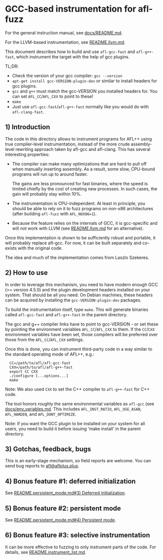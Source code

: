 # GCC-based instrumentation for afl-fuzz

For the general instruction manual, see [docs/README.md](../docs/README.md).

For the LLVM-based instrumentation, see [README.llvm.md](README.llvm.md).

This document describes how to build and use `afl-gcc-fast` and `afl-g++-fast`,
which instrument the target with the help of gcc plugins.

TL;DR:
* Check the version of your gcc compiler: `gcc --version`
* `apt-get install gcc-VERSION-plugin-dev` or similar to install headers for gcc
  plugins.
* `gcc` and `g++` must match the gcc-VERSION you installed headers for. You can
  set `AFL_CC`/`AFL_CXX` to point to these!
* `make`
* Just use `afl-gcc-fast`/`afl-g++-fast` normally like you would do with
  `afl-clang-fast`.

## 1) Introduction

The code in this directory allows to instrument programs for AFL++ using true
compiler-level instrumentation, instead of the more crude assembly-level
rewriting approach taken by afl-gcc and afl-clang. This has several interesting
properties:

- The compiler can make many optimizations that are hard to pull off when
  manually inserting assembly. As a result, some slow, CPU-bound programs will
  run up to around faster.

  The gains are less pronounced for fast binaries, where the speed is limited
  chiefly by the cost of creating new processes. In such cases, the gain will
  probably stay within 10%.

- The instrumentation is CPU-independent. At least in principle, you should be
  able to rely on it to fuzz programs on non-x86 architectures (after building
  `afl-fuzz` with `AFL_NOX86=1`).

- Because the feature relies on the internals of GCC, it is gcc-specific and
  will *not* work with LLVM (see [README.llvm.md](README.llvm.md) for an
  alternative).

Once this implementation is shown to be sufficiently robust and portable, it
will probably replace afl-gcc. For now, it can be built separately and co-exists
with the original code.

The idea and much of the implementation comes from Laszlo Szekeres.

## 2) How to use

In order to leverage this mechanism, you need to have modern enough GCC (>=
version 4.5.0) and the plugin development headers installed on your system. That
should be all you need. On Debian machines, these headers can be acquired by
installing the `gcc-VERSION-plugin-dev` packages.

To build the instrumentation itself, type `make`. This will generate binaries
called `afl-gcc-fast` and `afl-g++-fast` in the parent directory.

The gcc and g++ compiler links have to point to gcc-VERSION - or set these by
pointing the environment variables `AFL_CC`/`AFL_CXX` to them. If the `CC`/`CXX`
environment variables have been set, those compilers will be preferred over
those from the `AFL_CC`/`AFL_CXX` settings.

Once this is done, you can instrument third-party code in a way similar to the
standard operating mode of AFL++, e.g.:

```
  CC=/path/to/afl/afl-gcc-fast
  CXX=/path/to/afl/afl-g++-fast
  export CC CXX
  ./configure [...options...]
  make
```

Note: We also used `CXX` to set the C++ compiler to `afl-g++-fast` for C++ code.

The tool honors roughly the same environmental variables as `afl-gcc` (see
[docs/env_variables.md](../docs/env_variables.md). This includes
`AFL_INST_RATIO`, `AFL_USE_ASAN`, `AFL_HARDEN`, and `AFL_DONT_OPTIMIZE`.

Note: if you want the GCC plugin to be installed on your system for all users,
you need to build it before issuing 'make install' in the parent directory.

## 3) Gotchas, feedback, bugs

This is an early-stage mechanism, so field reports are welcome. You can send bug
reports to afl@aflplus.plus.

## 4) Bonus feature #1: deferred initialization

See
[README.persistent_mode.md#3) Deferred initialization](README.persistent_mode.md#3-deferred-initialization).

## 5) Bonus feature #2: persistent mode

See
[README.persistent_mode.md#4) Persistent mode](README.persistent_mode.md#4-persistent-mode).

## 6) Bonus feature #3: selective instrumentation

It can be more effective to fuzzing to only instrument parts of the code. For
details, see [README.instrument_list.md](README.instrument_list.md).